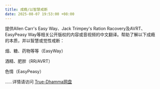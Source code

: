 ```yaml
---
title: 成瘾/以智慧戒断
date: 2025-08-07 19:53:00 +08:00
---
```


提供Allen Carr's Easy Way、Jack Trimpey's Ration Racovery及AVRT、EasyPeasy Way等相关公开版权的内容或音视频的中文翻译。帮助了解以下成瘾的本质，并以智慧或觉性戒断：

烟、糖、药物等等（EasyWay）

酒精、肥胖（RR/AVRT）

色情（EasyPeasy）

......详情请访问 [True-Dhamma网盘][1]

[1]: https://download.true-dhamma.com/%E6%88%90%E7%98%BE%E4%B8%8E%E5%BF%83%E7%90%86%E5%AD%A6/